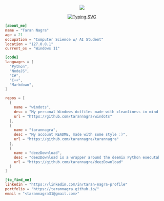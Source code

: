 <p align="center">
  <img src="https://capsule-render.vercel.app/api?text=Taran%20Nagra&animation=fadeIn&type=waving&color=gradient&height=120"/>
</p>

<div align="center">
  <a href="https://git.io/typing-svg">
    <img src="https://readme-typing-svg.demolab.com?font=IBM+Plex+Mono&size=19&duration=4000&pause=500&color=1AF79A&center=true&random=false&width=435&lines=cd+home%2Ftaran%2Ftarannagra%2F;echo+%24README+%3E+README.md;glow+README.md;cd+/" alt="Typing SVG" />
  </a>
</div>

```toml
[about_me]
name = "Taran Nagra"
age = 21
occupation = "Computer Science w/ AI Student"
location = "127.0.0.1"
current_os = "Windows 11"

[code]
languages = [
  "Python",
  "NodeJS",
  "C#",
  "C++",
  "Markdown",
]

repos = [
  {
    name = "windots",
    desc = "My personal Windows dotfiles made with cleanliness in mind.",
    url = "https://github.com/tarannagra/windots"
  },
  {
    name = "tarannagra",
    desc = "My account README, made with some style :)",
    url = "https://github.com/tarannagra/tarannagra"
  },
  {
    name = "deezDownload",
    desc = "deezDownload is a wrapper around the deemix Python executable in a Terminal User Interface (TUI).",
    url = "https://github.com/tarannagra/deezDownload"
  }
]

[to_find_me]
linkedin = "https://linkedin.com/in/taran-nagra-profile"
portfolio = "https://tarannagra.github.io/"
email = "<tarannagra31@gmail.com>"
```

